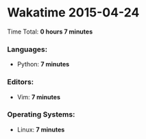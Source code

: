 # Wakatime 2015-04-24

Time Total: **0 hours 7 minutes**

### Languages:
- Python: **7 minutes** 

### Editors:
- Vim: **7 minutes** 

### Operating Systems:
- Linux: **7 minutes** 

